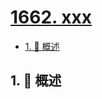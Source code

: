 # [1662. xxx](https://github.com/Tdahuyou/TNotes.leetcode/tree/main/notes/1662.%20xxx)

<!-- region:toc -->

- [1. 📝 概述](#1--概述)

<!-- endregion:toc -->

## 1. 📝 概述
